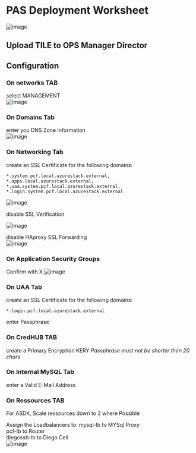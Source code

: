 # PAS Deployment Worksheet

![image](https://user-images.githubusercontent.com/8255007/43384579-bf204240-93de-11e8-9130-1751cab3c152.png)  


## Upload TILE to OPS Manager Director

## Configuration

### On networks TAB  
select MANAGEMENT  
![image](https://user-images.githubusercontent.com/8255007/43381265-6f119196-93d4-11e8-8290-4899c8db41ea.png) 

### On Domains  Tab  
enter you DNS Zone Information  
![image](https://user-images.githubusercontent.com/8255007/43381467-0dd1a78a-93d5-11e8-876f-98fb954422c4.png)  

### On Networking Tab  
create an SSL Certificate for the following domains:  
```
*.system.pcf.local.azurestack.external,
*.apps.local.azurestack.external,
*.uaa.system.pcf.local.azurestack.external,
*.login.system.pcf.local.azurestack.external
```
![image](https://user-images.githubusercontent.com/8255007/43381969-a5846e40-93d6-11e8-9c48-ad4db23e5b69.png)

disable SSL Verification  

![image](https://user-images.githubusercontent.com/8255007/43381624-83408bc6-93d5-11e8-972c-78afe0030b5f.png)

disable HAproxy SSL Forwarding  
![image](https://user-images.githubusercontent.com/8255007/43382177-42a80876-93d7-11e8-97d0-d3e6cf03c933.png)  

### On Application Security Groups
Confirm with X
![image](https://user-images.githubusercontent.com/8255007/43382226-692b11c8-93d7-11e8-884a-a409eb8169a7.png)

### On UAA Tab

create an SSL Certificate for the following domains:  
```
*.login.pcf.local.azurestack.external
```
enter Passphrase

### On CredHUB TAB  
create a Primary Encryption KERY
*Passphrase must not be shorter then 20 chars*

### On Internal MySQL Tab  
enter a Valid E-Mail Address

### On Ressources TAB

For ASDK, Scale ressources down to 2 where Possible

Assign the Loadbalancers to:
mysql-lb to MYSql Proxy  
pcf-lb to Router  
diegossh-lb to Diego Cell  
![image](https://user-images.githubusercontent.com/8255007/43383270-ce943bfe-93da-11e8-8b18-d89899fa0e04.png)

